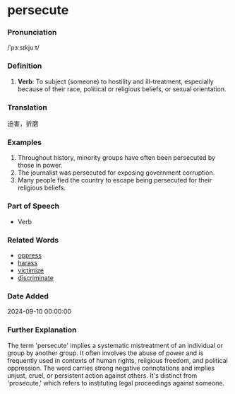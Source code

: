 # persecute
### Pronunciation
/ˈpɜːsɪkjuːt/
### Definition
1. **Verb**: To subject (someone) to hostility and ill-treatment, especially because of their race, political or religious beliefs, or sexual orientation.
### Translation
迫害，折磨
### Examples
1. Throughout history, minority groups have often been persecuted by those in power.
2. The journalist was persecuted for exposing government corruption.
3. Many people fled the country to escape being persecuted for their religious beliefs.
### Part of Speech
- Verb
### Related Words
- [oppress](oppress.md)
- [harass](harass.md)
- [victimize](victimize.md)
- [discriminate](discriminate.md)
### Date Added
2024-09-10 00:00:00

### Further Explanation
The term 'persecute' implies a systematic mistreatment of an individual or group by another group. It often involves the abuse of power and is frequently used in contexts of human rights, religious freedom, and political oppression. The word carries strong negative connotations and implies unjust, cruel, or persistent action against others. It's distinct from 'prosecute,' which refers to instituting legal proceedings against someone.